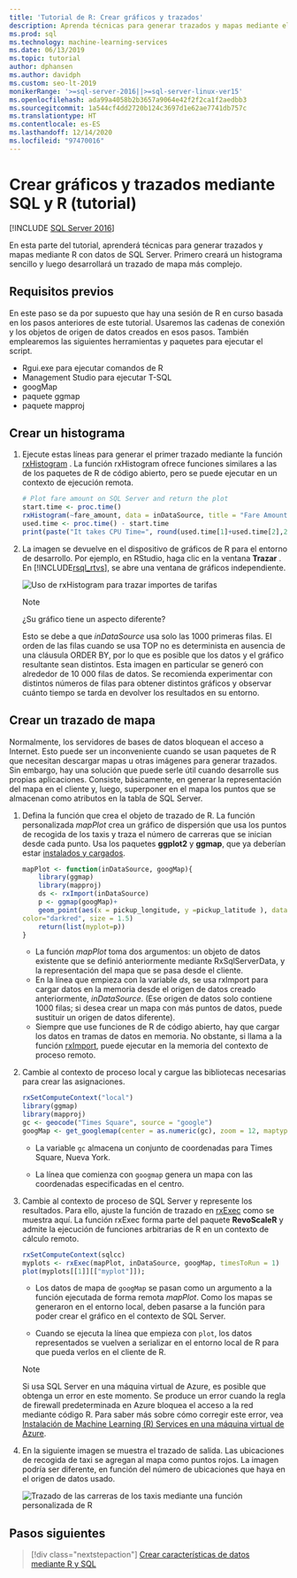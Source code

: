 ```yaml
---
title: 'Tutorial de R: Crear gráficos y trazados'
description: Aprenda técnicas para generar trazados y mapas mediante el lenguaje R con datos de SQL Server. Creará un histograma sencillo y luego desarrollará un trazado de mapa más complejo.
ms.prod: sql
ms.technology: machine-learning-services
ms.date: 06/13/2019
ms.topic: tutorial
author: dphansen
ms.author: davidph
ms.custom: seo-lt-2019
monikerRange: '>=sql-server-2016||>=sql-server-linux-ver15'
ms.openlocfilehash: ada99a4058b2b3657a9064e42f2f2ca1f2aedbb3
ms.sourcegitcommit: 1a544cf4dd2720b124c3697d1e62ae7741db757c
ms.translationtype: HT
ms.contentlocale: es-ES
ms.lasthandoff: 12/14/2020
ms.locfileid: "97470016"
---
```

# <a name="create-graphs-and-plots-using-sql-and-r-walkthrough"></a>Crear gráficos y trazados mediante SQL y R (tutorial)
[!INCLUDE [SQL Server 2016](../../includes/applies-to-version/sqlserver2016.md)]

En esta parte del tutorial, aprenderá técnicas para generar trazados y mapas mediante R con datos de SQL Server. Primero creará un histograma sencillo y luego desarrollará un trazado de mapa más complejo.

## <a name="prerequisites"></a>Requisitos previos

En este paso se da por supuesto que hay una sesión de R en curso basada en los pasos anteriores de este tutorial. Usaremos las cadenas de conexión y los objetos de origen de datos creados en esos pasos. También emplearemos las siguientes herramientas y paquetes para ejecutar el script.

+ Rgui.exe para ejecutar comandos de R
+ Management Studio para ejecutar T-SQL
+ googMap
+ paquete ggmap
+ paquete mapproj

## <a name="create-a-histogram"></a>Crear un histograma

1. Ejecute estas líneas para generar el primer trazado mediante la función [rxHistogram](/r-server/r-reference/revoscaler/rxdatasource) .  La función rxHistogram ofrece funciones similares a las de los paquetes de R de código abierto, pero se puede ejecutar en un contexto de ejecución remota.

    ```R
    # Plot fare amount on SQL Server and return the plot
    start.time <- proc.time()
    rxHistogram(~fare_amount, data = inDataSource, title = "Fare Amount Histogram")
    used.time <- proc.time() - start.time
    print(paste("It takes CPU Time=", round(used.time[1]+used.time[2],2), " seconds, Elapsed Time=", round(used.time[3],2), " seconds to generate plot.", sep=""))
    ```

2. La imagen se devuelve en el dispositivo de gráficos de R para el entorno de desarrollo.  Por ejemplo, en RStudio, haga clic en la ventana **Trazar** .  En [!INCLUDE[rsql_rtvs](../../includes/rsql-rtvs-md.md)], se abre una ventana de gráficos independiente.

    ![Uso de rxHistogram para trazar importes de tarifas](media/rsql-e2e-rxhistogramresult.png "Uso de rxHistogram para trazar importes de tarifas")

    > [!NOTE]
    > ¿Su gráfico tiene un aspecto diferente?
    >  
    > Esto se debe a que _inDataSource_ usa solo las 1000 primeras filas. El orden de las filas cuando se usa TOP no es determinista en ausencia de una cláusula ORDER BY, por lo que es posible que los datos y el gráfico resultante sean distintos.
    > Esta imagen en particular se generó con alrededor de 10 000 filas de datos. Se recomienda experimentar con distintos números de filas para obtener distintos gráficos y observar cuánto tiempo se tarda en devolver los resultados en su entorno.

## <a name="create-a-map-plot"></a>Crear un trazado de mapa

Normalmente, los servidores de bases de datos bloquean el acceso a Internet. Esto puede ser un inconveniente cuando se usan paquetes de R que necesitan descargar mapas u otras imágenes para generar trazados. Sin embargo, hay una solución que puede serle útil cuando desarrolle sus propias aplicaciones. Consiste, básicamente, en generar la representación del mapa en el cliente y, luego, superponer en el mapa los puntos que se almacenan como atributos en la tabla de SQL Server.

1. Defina la función que crea el objeto de trazado de R. La función personalizada *mapPlot* crea un gráfico de dispersión que usa los puntos de recogida de los taxis y traza el número de carreras que se inician desde cada punto. Usa los paquetes **ggplot2** y **ggmap**, que ya deberían estar [instalados y cargados](walkthrough-data-science-end-to-end-walkthrough.md#add-packages).

    ```R
    mapPlot <- function(inDataSource, googMap){
        library(ggmap)
        library(mapproj)
        ds <- rxImport(inDataSource)
        p <- ggmap(googMap)+
        geom_point(aes(x = pickup_longitude, y =pickup_latitude ), data=ds, alpha =.5,
    color="darkred", size = 1.5)
        return(list(myplot=p))
    }
    ```

    + La función *mapPlot* toma dos argumentos: un objeto de datos existente que se definió anteriormente mediante RxSqlServerData, y la representación del mapa que se pasa desde el cliente.
    + En la línea que empieza con la variable *ds*, se usa rxImport para cargar datos en la memoria desde el origen de datos creado anteriormente, *inDataSource*. (Ese origen de datos solo contiene 1000 filas; si desea crear un mapa con más puntos de datos, puede sustituir un origen de datos diferente).
    + Siempre que use funciones de R de código abierto, hay que cargar los datos en tramas de datos en memoria. No obstante, si llama a la función [rxImport](/r-server/r-reference/revoscaler/rximport), puede ejecutar en la memoria del contexto de proceso remoto.

2. Cambie al contexto de proceso local y cargue las bibliotecas necesarias para crear las asignaciones.

    ```R
    rxSetComputeContext("local")
    library(ggmap)
    library(mapproj)
    gc <- geocode("Times Square", source = "google")
    googMap <- get_googlemap(center = as.numeric(gc), zoom = 12, maptype = 'roadmap', color = 'color');
    ```

    + La variable `gc` almacena un conjunto de coordenadas para Times Square, Nueva York.

    + La línea que comienza con `googmap` genera un mapa con las coordenadas especificadas en el centro.

3. Cambie al contexto de proceso de SQL Server y represente los resultados. Para ello, ajuste la función de trazado en [rxExec](/r-server/r-reference/revoscaler/rxexec) como se muestra aquí. La función rxExec forma parte del paquete **RevoScaleR** y admite la ejecución de funciones arbitrarias de R en un contexto de cálculo remoto.

    ```R
    rxSetComputeContext(sqlcc)
    myplots <- rxExec(mapPlot, inDataSource, googMap, timesToRun = 1)
    plot(myplots[[1]][["myplot"]]);
    ````

    + Los datos de mapa de `googMap` se pasan como un argumento a la función ejecutada de forma remota *mapPlot*. Como los mapas se generaron en el entorno local, deben pasarse a la función para poder crear el gráfico en el contexto de SQL Server.

    + Cuando se ejecuta la línea que empieza con `plot`, los datos representados se vuelven a serializar en el entorno local de R para que pueda verlos en el cliente de R.

    > [!NOTE]
    > Si usa SQL Server en una máquina virtual de Azure, es posible que obtenga un error en este momento. Se produce un error cuando la regla de firewall predeterminada en Azure bloquea el acceso a la red mediante código R. Para saber más sobre cómo corregir este error, vea [Instalación de Machine Learning (R) Services en una máquina virtual de Azure](../install/sql-machine-learning-azure-virtual-machine.md).

4. En la siguiente imagen se muestra el trazado de salida. Las ubicaciones de recogida de taxi se agregan al mapa como puntos rojos. La imagen podría ser diferente, en función del número de ubicaciones que haya en el origen de datos usado.

    ![Trazado de las carreras de los taxis mediante una función personalizada de R](media/rsql-e2e-mapplot.png "Trazado de las carreras de los taxis mediante una función personalizada de R")

## <a name="next-steps"></a>Pasos siguientes

> [!div class="nextstepaction"]
> [Crear características de datos mediante R y SQL](walkthrough-create-data-features.md)